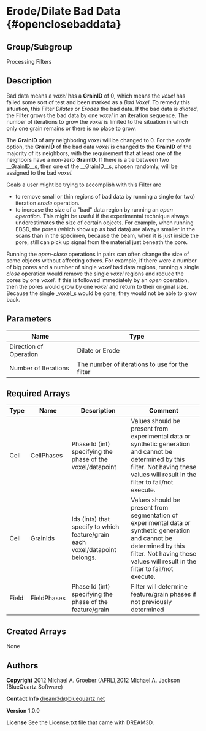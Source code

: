 Erode/Dilate Bad Data {#openclosebaddata}
======

## Group/Subgroup ##
Processing Filters

## Description ##
Bad data means a _voxel_ has a __GrainID__ of 0, which means the _voxel_ has failed some sort of test and been marked 
as a _Bad Voxel_. To remedy this situation, this Filter _Dilates_ or _Erodes_ the bad data. 
If the bad data is _dilated_, the Filter grows the bad data by one _voxel_ in an iteration sequence. The number of
 iterations to grow the _voxel_ is limited to the situation in which only one grain remains or there is no place to grow.

The __GrainID__ of any neighboring _voxel_ will be changed to 0. 
For the _erode_ option, the __GrainID__ of the bad data _voxel_ is changed to the __GrainID__ of the majority
 of its neighbors, with the requirement that at least one of the neighbors have a non-zero __GrainID__.
 If there is a tie between two __GrainID__s, then one of the __GrainID__s, chosen randomly, will be assigned to the bad _voxel_.

Goals a user might be trying to accomplish with this Filter are

- to remove small or thin regions of bad data by running a single
 (or two) iteration _erode_ operation. 
- to increase the size of a "bad" data region by running an _open operation_. This might be useful if the experimental technique 
 always underestimates the size of certain objects. 
For example, when running EBSD, the pores (which show up as
 bad data) are always smaller in the scans than in the specimen, because the
 beam, when it is just inside the pore, still can pick up signal from the
 material just beneath the pore.  

Running the _open-close_ operations in pairs can
 often change the size of some objects without affecting others.  For
 example, if there were a number of big pores and a number of single _voxel_ bad
 data regions, running a single _close_ operation would remove
 the single _voxel_ regions and reduce the pores by one _voxel_. If this is followed immediately by  an _open_
 operation, then the pores would grow by one _voxel_ and return to their original size. Because the single
_voxel_s would be gone, they would not be able to grow back.

## Parameters ## 

| Name | Type |
|------|------|
| Direction of Operation | Dilate or Erode |
| Number of Iterations | The number of iterations to use for the filter |

## Required Arrays ##

| Type | Name | Description | Comment |
|------|------|-------------|---------|
| Cell | CellPhases | Phase Id (int) specifying the phase of the voxel/datapoint | Values should be present from experimental data or synthetic generation and cannot be determined by this filter. Not having these values will result in the filter to fail/not execute. |
| Cell | GrainIds | Ids (ints) that specify to which feature/grain each voxel/datapoint belongs. | Values should be present from segmentation of experimental data or synthetic generation and cannot be determined by this filter. Not having these values will result in the filter to fail/not execute. |
| Field | FieldPhases | Phase Id (int) specifying the phase of the feature/grain | Filter will determine feature/grain phases if not previously determined |

## Created Arrays ##
None

## Authors ##

**Copyright** 2012 Michael A. Groeber (AFRL),2012 Michael A. Jackson (BlueQuartz Software)

**Contact Info** dream3d@bluequartz.net

**Version** 1.0.0

**License**  See the License.txt file that came with DREAM3D.



